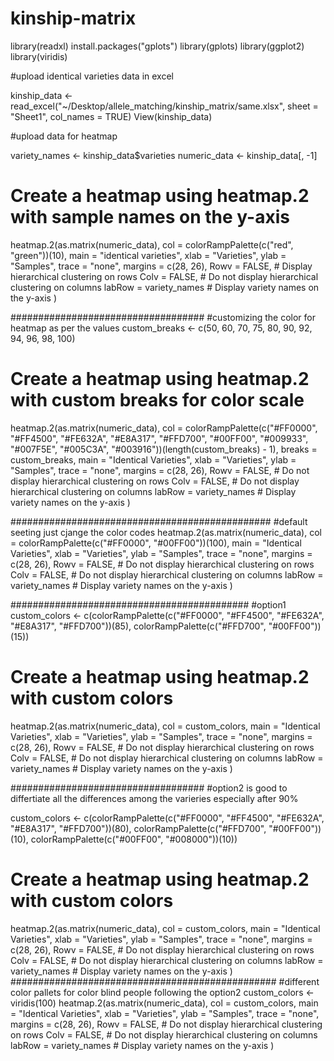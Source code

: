 # kinship-matrix

library(readxl)
install.packages("gplots")
library(gplots)
library(ggplot2)
library(viridis)

#upload identical varieties data in excel

kinship_data <- read_excel("~/Desktop/allele_matching/kinship_matrix/same.xlsx", sheet = "Sheet1", col_names = TRUE)
View(kinship_data)

#upload data for heatmap

variety_names <- kinship_data$varieties
numeric_data <- kinship_data[, -1]


# Create a heatmap using heatmap.2 with sample names on the y-axis
heatmap.2(as.matrix(numeric_data),
          col = colorRampPalette(c("red", "green"))(10),
          main = "identical varieties",
          xlab = "Varieties",
          ylab = "Samples",
          trace = "none",
          margins = c(28, 26),
          Rowv = FALSE,          # Display hierarchical clustering on rows
          Colv = FALSE,         # Do not display hierarchical clustering on columns
          labRow = variety_names  # Display variety names on the y-axis
)

###################################
#customizing the color for heatmap as per the values
custom_breaks <- c(50, 60, 70, 75, 80, 90, 92, 94, 96, 98, 100)

# Create a heatmap using heatmap.2 with custom breaks for color scale
heatmap.2(as.matrix(numeric_data),
          col = colorRampPalette(c("#FF0000", "#FF4500", "#FE632A", "#E8A317", "#FFD700", "#00FF00", "#009933", "#007F5E", "#005C3A", "#003916"))(length(custom_breaks) - 1),
          breaks = custom_breaks,
          main = "Identical Varieties",
          xlab = "Varieties",
          ylab = "Samples",
          trace = "none",
          margins = c(28, 26),
          Rowv = FALSE,         # Do not display hierarchical clustering on rows
          Colv = FALSE,         # Do not display hierarchical clustering on columns
          labRow = variety_names  # Display variety names on the y-axis
)

###############################################
#default seeting just cjange the color codes
heatmap.2(as.matrix(numeric_data),
          col = colorRampPalette(c("#FF0000", "#00FF00"))(100),
          main = "Identical Varieties",
          xlab = "Varieties",
          ylab = "Samples",
          trace = "none",
          margins = c(28, 26),
          Rowv = FALSE,         # Do not display hierarchical clustering on rows
          Colv = FALSE,         # Do not display hierarchical clustering on columns
          labRow = variety_names  # Display variety names on the y-axis
)

###########################################
#option1
custom_colors <- c(colorRampPalette(c("#FF0000", "#FF4500", "#FE632A", "#E8A317", "#FFD700"))(85),
                   colorRampPalette(c("#FFD700", "#00FF00"))(15))

# Create a heatmap using heatmap.2 with custom colors
heatmap.2(as.matrix(numeric_data),
          col = custom_colors,
          main = "Identical Varieties",
          xlab = "Varieties",
          ylab = "Samples",
          trace = "none",
          margins = c(28, 26),
          Rowv = FALSE,         # Do not display hierarchical clustering on rows
          Colv = FALSE,         # Do not display hierarchical clustering on columns
          labRow = variety_names  # Display variety names on the y-axis
)


###################################
#option2 is good to differtiate all the differences among the varieries especially after 90%

custom_colors <- c(colorRampPalette(c("#FF0000", "#FF4500", "#FE632A", "#E8A317", "#FFD700"))(80),
                   colorRampPalette(c("#FFD700", "#00FF00"))(10),
                   colorRampPalette(c("#00FF00", "#008000"))(10))

# Create a heatmap using heatmap.2 with custom colors
heatmap.2(as.matrix(numeric_data),
          col = custom_colors,
          main = "Identical Varieties",
          xlab = "Varieties",
          ylab = "Samples",
          trace = "none",
          margins = c(28, 26),
          Rowv = FALSE,         # Do not display hierarchical clustering on rows
          Colv = FALSE,         # Do not display hierarchical clustering on columns
          labRow = variety_names  # Display variety names on the y-axis
)
################################################
#different color pallets for color blind people following the option2
custom_colors <- viridis(100)
heatmap.2(as.matrix(numeric_data),
          col = custom_colors,
          main = "Identical Varieties",
          xlab = "Varieties",
          ylab = "Samples",
          trace = "none",
          margins = c(28, 26),
          Rowv = FALSE,         # Do not display hierarchical clustering on rows
          Colv = FALSE,         # Do not display hierarchical clustering on columns
          labRow = variety_names  # Display variety names on the y-axis
)
